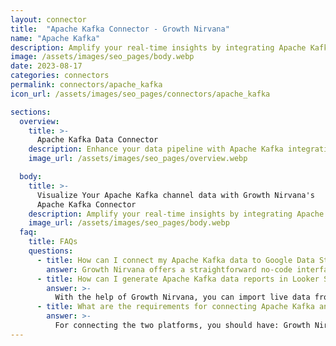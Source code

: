 ```yaml
---
layout: connector
title:  "Apache Kafka Connector - Growth Nirvana"
name: "Apache Kafka"
description: Amplify your real-time insights by integrating Apache Kafka with Looker Studio's analytical capabilities.
image: /assets/images/seo_pages/body.webp
date: 2023-08-17
categories: connectors
permalink: connectors/apache_kafka
icon_url: /assets/images/seo_pages/connectors/apache_kafka

sections:
  overview:
    title: >-
      Apache Kafka Data Connector
    description: Enhance your data pipeline with Apache Kafka integration. Seamlessly channel real-time data streams from Apache Kafka into Looker Studio's analytical engine, empowering you with immediate insights for informed decision-making.
    image_url: /assets/images/seo_pages/overview.webp

  body:
    title: >-
      Visualize Your Apache Kafka channel data with Growth Nirvana's
      Apache Kafka Connector
    description: Amplify your real-time insights by integrating Apache Kafka with Looker Studio's analytical capabilities.
    image_url: /assets/images/seo_pages/body.webp
  faq:
    title: FAQs
    questions:
      - title: How can I connect my Apache Kafka data to Google Data Studio/Looker Studio?
        answer: Growth Nirvana offers a straightforward no-code interface to connect to Apache Kafka data sources.
      - title: How can I generate Apache Kafka data reports in Looker Studio?
        answer: >-
          With the help of Growth Nirvana, you can import live data from Apache Kafka into Looker Studio. These data can be viewed in charts, tables, and dashboards to generate branded reports that can be shared instantly.
      - title: What are the requirements for connecting Apache Kafka and Looker Studio?
        answer: >-
          For connecting the two platforms, you should have: Growth Nirvana Account and Apache Kafka Ads Account
---
```

